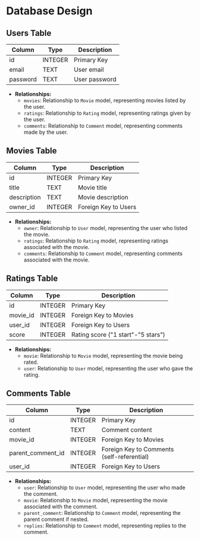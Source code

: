 # Database Design

## Users Table

| Column   | Type    | Description   |
| -------- | ------- | ------------- |
| id       | INTEGER | Primary Key   |
| email    | TEXT    | User email    |
| password | TEXT    | User password |

- **Relationships:**
  - `movies`: Relationship to `Movie` model, representing movies listed by the user.
  - `ratings`: Relationship to `Rating` model, representing ratings given by the user.
  - `comments`: Relationship to `Comment` model, representing comments made by the user.

## Movies Table

| Column      | Type    | Description          |
| ----------- | ------- | -------------------- |
| id          | INTEGER | Primary Key          |
| title       | TEXT    | Movie title          |
| description | TEXT    | Movie description    |
| owner_id    | INTEGER | Foreign Key to Users |

- **Relationships:**
  - `owner`: Relationship to `User` model, representing the user who listed the movie.
  - `ratings`: Relationship to `Rating` model, representing ratings associated with the movie.
  - `comments`: Relationship to `Comment` model, representing comments associated with the movie.

## Ratings Table

| Column   | Type    | Description                        |
| -------- | ------- | ---------------------------------- |
| id       | INTEGER | Primary Key                        |
| movie_id | INTEGER | Foreign Key to Movies              |
| user_id  | INTEGER | Foreign Key to Users               |
| score    | INTEGER | Rating score ("1 start"-"5 stars") |

- **Relationships:**
  - `movie`: Relationship to `Movie` model, representing the movie being rated.
  - `user`: Relationship to `User` model, representing the user who gave the rating.

## Comments Table

| Column            | Type    | Description                                |
| ----------------- | ------- | ------------------------------------------ |
| id                | INTEGER | Primary Key                                |
| content           | TEXT    | Comment content                            |
| movie_id          | INTEGER | Foreign Key to Movies                      |
| parent_comment_id | INTEGER | Foreign Key to Comments (self-referential) |
| user_id           | INTEGER | Foreign Key to Users                       |

- **Relationships:**
  - `user`: Relationship to `User` model, representing the user who made the comment.
  - `movie`: Relationship to `Movie` model, representing the movie associated with the comment.
  - `parent_comment`: Relationship to `Comment` model, representing the parent comment if nested.
  - `replies`: Relationship to `Comment` model, representing replies to the comment.
